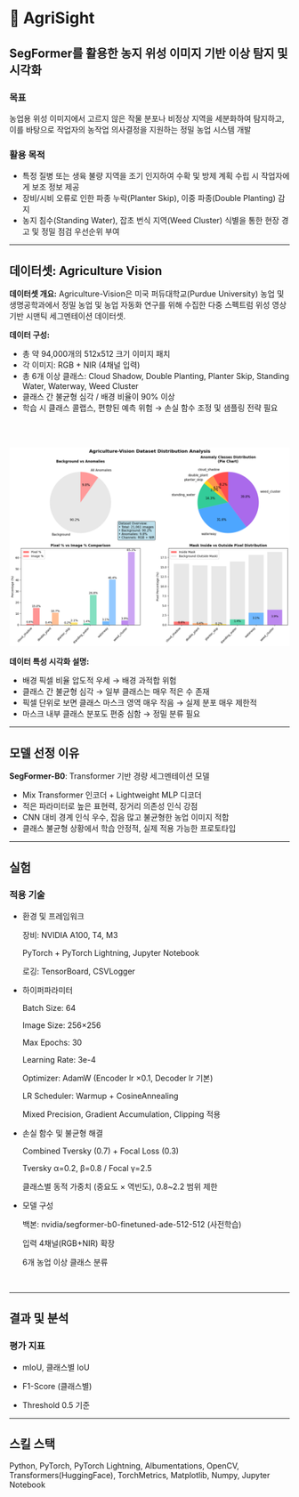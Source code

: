 # 🌾 AgriSight
## SegFormer를 활용한 농지 위성 이미지 기반 이상 탐지 및 시각화

### 목표
농업용 위성 이미지에서 고르지 않은 작물 분포나 비정상 지역을 세분화하여 탐지하고, 이를 바탕으로 작업자의 농작업 의사결정을 지원하는 정밀 농업 시스템 개발

### 활용 목적
- 특정 질병 또는 생육 불량 지역을 조기 인지하여 수확 및 방제 계획 수립 시 작업자에게 보조 정보 제공
- 장비/시비 오류로 인한 파종 누락(Planter Skip), 이중 파종(Double Planting) 감지
- 농지 침수(Standing Water), 잡초 번식 지역(Weed Cluster) 식별을 통한 현장 경고 및 정밀 점검 우선순위 부여

---

## 데이터셋: Agriculture Vision

**데이터셋 개요:**
Agriculture-Vision은 미국 퍼듀대학교(Purdue University) 농업 및 생명공학과에서 정밀 농업 및 농업 자동화 연구를 위해 수집한 다중 스펙트럼 위성 영상 기반 시맨틱 세그멘테이션 데이터셋.

**데이터 구성:**
- 총 약 94,000개의 512x512 크기 이미지 패치
- 각 이미지: RGB + NIR (4채널 입력)
- 총 6개 이상 클래스:
  Cloud Shadow, Double Planting, Planter Skip, Standing Water, Waterway, Weed Cluster
- 클래스 간 불균형 심각 / 배경 비율이 90% 이상
- 학습 시 클래스 콜랩스, 편향된 예측 위험 → 손실 함수 조정 및 샘플링 전략 필요

<br><br>

![데이터셋 특성](./assets/agri_vision_dataset.png)  


**데이터 특성 시각화 설명:**

- 배경 픽셀 비율 압도적 우세 → 배경 과적합 위험
- 클래스 간 불균형 심각 → 일부 클래스는 매우 적은 수 존재
- 픽셀 단위로 보면 클래스 마스크 영역 매우 작음 → 실제 분포 매우 제한적
- 마스크 내부 클래스 분포도 편중 심함 → 정밀 분류 필요

---

## 모델 선정 이유

**SegFormer-B0**: Transformer 기반 경량 세그멘테이션 모델
- Mix Transformer 인코더 + Lightweight MLP 디코더
- 적은 파라미터로 높은 표현력, 장거리 의존성 인식 강점
- CNN 대비 경계 인식 우수, 잡음 많고 불균형한 농업 이미지 적합
- 클래스 불균형 상황에서 학습 안정적, 실제 적용 가능한 프로토타입

---

## 실험

### 적용 기술

- 환경 및 프레임워크

  장비: NVIDIA A100, T4, M3

  PyTorch + PyTorch Lightning, Jupyter Notebook

  로깅: TensorBoard, CSVLogger

- 하이퍼파라미터

  Batch Size: 64

  Image Size: 256×256

  Max Epochs: 30

  Learning Rate: 3e-4

  Optimizer: AdamW (Encoder lr ×0.1, Decoder lr 기본)

  LR Scheduler: Warmup + CosineAnnealing

  Mixed Precision, Gradient Accumulation, Clipping 적용

- 손실 함수 및 불균형 해결

  Combined Tversky (0.7) + Focal Loss (0.3)

  Tversky α=0.2, β=0.8 / Focal γ=2.5

  클래스별 동적 가중치 (중요도 × 역빈도), 0.8~2.2 범위 제한

- 모델 구성

  백본: nvidia/segformer-b0-finetuned-ade-512-512 (사전학습)

  입력 4채널(RGB+NIR) 확장

  6개 농업 이상 클래스 분류

<br>

---

## 결과 및 분석

### 평가 지표

  - mIoU, 클래스별 IoU

  - F1-Score (클래스별)

  - Threshold 0.5 기준

---


## 스킬 스택
Python, PyTorch, PyTorch Lightning, Albumentations, OpenCV, Transformers(HuggingFace), TorchMetrics, Matplotlib, Numpy, Jupyter Notebook
